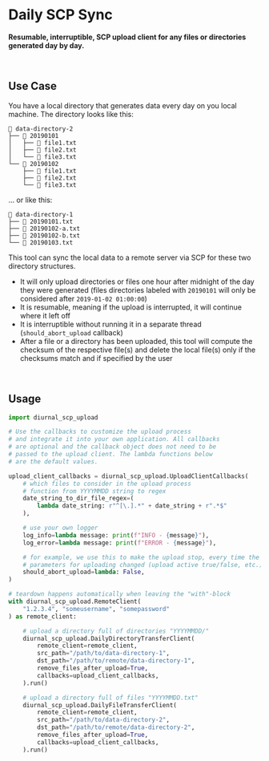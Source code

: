 # Daily SCP Sync

**Resumable, interruptible, SCP upload client for any files or directories generated day by day.**

<br/>

## Use Case

You have a local directory that generates data every day on you local machine. The directory looks like this:

```
📁 data-directory-2
├── 📁 20190101
│   ├── 📄 file1.txt
│   ├── 📄 file2.txt
│   └── 📄 file3.txt
└── 📁 20190102
    ├── 📄 file1.txt
    ├── 📄 file2.txt
    └── 📄 file3.txt
```

... or like this:

```
📁 data-directory-1
├── 📄 20190101.txt
├── 📄 20190102-a.txt
├── 📄 20190102-b.txt
└── 📄 20190103.txt
```

This tool can sync the local data to a remote server via SCP for these two directory structures.

- It will only upload directories or files one hour after midnight of the day they were generated (files directories labeled with `20190101` will only be considered after `2019-01-02 01:00:00`)
- It is resumable, meaning if the upload is interrupted, it will continue where it left off
- It is interruptible without running it in a separate thread (`should_abort_upload` callback)
- After a file or a directory has been uploaded, this tool will compute the checksum of the respective file(s) and delete the local file(s) only if the checksums match and if specified by the user

<br/>

## Usage

```python
import diurnal_scp_upload

# Use the callbacks to customize the upload process
# and integrate it into your own application. All callbacks
# are optional and the callback object does not need to be
# passed to the upload client. The lambda functions below
# are the default values.

upload_client_callbacks = diurnal_scp_upload.UploadClientCallbacks(
    # which files to consider in the upload process
    # function from YYYYMMDD string to regex
    date_string_to_dir_file_regex=(
        lambda date_string: r"^[\.].*" + date_string + r".*$"
    ),

    # use your own logger
    log_info=lambda message: print(f"INFO - {message}"),
    log_error=lambda message: print(f"ERROR - {message}"),

    # for example, we use this to make the upload stop, every time the
    # parameters for uploading changed (upload active true/false, etc.)
    should_abort_upload=lambda: False,
)

# teardown happens automatically when leaving the "with"-block
with diurnal_scp_upload.RemoteClient(
    "1.2.3.4", "someusername", "somepassword"
) as remote_client:

    # upload a directory full of directories "YYYYMMDD/"
    diurnal_scp_upload.DailyDirectoryTransferClient(
        remote_client=remote_client,
        src_path="/path/to/data-directory-1",
        dst_path="/path/to/remote/data-directory-1",
        remove_files_after_upload=True,
        callbacks=upload_client_callbacks,
    ).run()

    # upload a directory full of files "YYYYMMDD.txt"
    diurnal_scp_upload.DailyFileTransferClient(
        remote_client=remote_client,
        src_path="/path/to/data-directory-2",
        dst_path="/path/to/remote/data-directory-2",
        remove_files_after_upload=True,
        callbacks=upload_client_callbacks,
    ).run()
```
